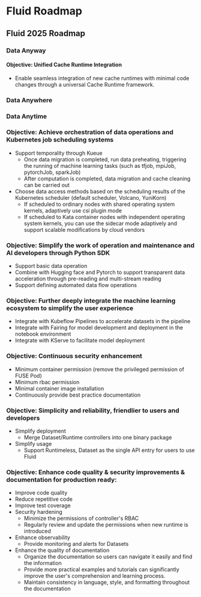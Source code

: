 # Fluid Roadmap

## Fluid 2025 Roadmap

### Data Anyway

#### Objective: Unified Cache Runtime Integration

- Enable seamless integration of new cache runtimes with minimal code changes through a universal Cache Runtime framework.


### Data Anywhere


### Data Anytime


### Objective: Achieve orchestration of data operations and Kubernetes job scheduling systems

- Support temporality through Kueue
   - Once data migration is completed, run data preheating, triggering the running of machine learning tasks (such as tfjob, mpiJob, pytorchJob, sparkJob)
   - After computation is completed, data migration and cache cleaning can be carried out
- Choose data access methods based on the scheduling results of the Kubernetes scheduler (default scheduler, Volcano, YuniKorn)
   - If scheduled to ordinary nodes with shared operating system kernels, adaptively use csi plugin mode
   - If scheduled to Kata container nodes with independent operating system kernels, you can use the sidecar mode adaptively and support scalable modifications by cloud vendors

### Objective: Simplify the work of operation and maintenance and AI developers through Python SDK

- Support basic data operation
- Combine with Hugging face and Pytorch to support transparent data acceleration through pre-reading and multi-stream reading
- Support defining automated data flow operations

### Objective: Further deeply integrate the machine learning ecosystem to simplify the user experience

- Integrate with Kubeflow Pipelines to accelerate datasets in the pipeline
- Integrate with Fairing for model development and deployment in the notebook environment
- Integrate with KServe to facilitate model deployment

### Objective: Continuous security enhancement

- Minimum container permission (remove the privileged permission of FUSE Pod)
- Minimum rbac permission
- Minimal container image installation
- Continuously provide best practice documentation

### Objective: Simplicity and reliability, friendlier to users and developers

- Simplify deployment
  - Merge Dataset/Runtime controllers into one binary package
- Simplify usage
  - Support Runtimeless, Dataset as the single API entry for users to use Fluid

 ### Objective: Enhance code quality & security improvements & documentation for production ready:

 - Improve code quality
  - Reduce repetitive code
  - Improve test coverage
- Security hardening
  - Minimize the permissions of controller's RBAC
  - Regularly review and update the permissions when new runtime is introduced
- Enhance observability
  - Provide monitoring and alerts for Datasets
- Enhance the quality of documentation
  - Organize the documentation so users can navigate it easily and find the information
  - Provide more practical examples and tutorials can significantly improve the user's comprehension and learning process.
  - Maintain consistency in language, style, and formatting throughout the documentation


